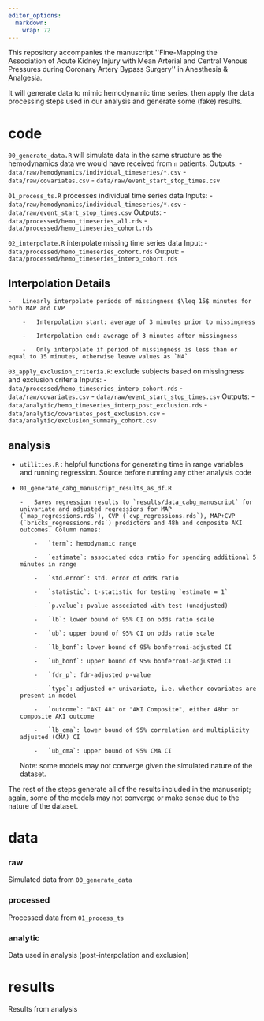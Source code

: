 ```yaml
---
editor_options: 
  markdown: 
    wrap: 72
---
```


This repository accompanies the manuscript ''Fine-Mapping the
Association of Acute Kidney Injury with Mean Arterial and Central Venous
Pressures during Coronary Artery Bypass Surgery'' in Anesthesia &
Analgesia.

It will generate data to mimic hemodynamic time series, then apply the
data processing steps used in our analysis and generate some (fake)
results.

# code

`00_generate_data.R` will simulate data in the same structure as the
hemodynamics data we would have received from `n` patients. Outputs: -
`data/raw/hemodynamics/individual_timeseries/*.csv` -
`data/raw/covariates.csv` - `data/raw/event_start_stop_times.csv`

`01_process_ts.R` processes individual time series data Inputs: -
`data/raw/hemodynamics/individual_timeseries/*.csv` -
`data/raw/event_start_stop_times.csv` Outputs: -
`data/processed/hemo_timeseries_all.rds` -
`data/processed/hemo_timeseries_cohort.rds`

`02_interpolate.R` interpolate missing time series data Input: -
`data/processed/hemo_timeseries_cohort.rds` Output: -
`data/processed/hemo_timeseries_interp_cohort.rds`

## Interpolation Details

```         
-   Linearly interpolate periods of missingness $\leq 15$ minutes for both MAP and CVP

    -   Interpolation start: average of 3 minutes prior to missingness

    -   Interpolation end: average of 3 minutes after missingness

    -   Only interpolate if period of missingness is less than or equal to 15 minutes, otherwise leave values as `NA`
```

`03_apply_exclusion_criteria.R`: exclude subjects based on missingness
and exclusion criteria Inputs: -
`data/processed/hemo_timeseries_interp_cohort.rds` -
`data/raw/covariates.csv` - `data/raw/event_start_stop_times.csv`
Outputs: - `data/analytic/hemo_timeseries_interp_post_exclusion.rds` -
`data/analytic/covariates_post_exclusion.csv` -
`data/analytic/exclusion_summary_cohort.csv`

## analysis

-   `utilities.R` : helpful functions for generating time in range
    variables and running regression. Source before running any other
    analysis code

-   `01_generate_cabg_manuscript_results_as_df.R`

    ```         
    -   Saves regression results to `results/data_cabg_manuscript` for univariate and adjusted regressions for MAP (`map_regressions.rds`), CVP (`cvp_regressions.rds`), MAP+CVP (`bricks_regressions.rds`) predictors and 48h and composite AKI outcomes. Column names:

        -   `term`: hemodynamic range

        -   `estimate`: associated odds ratio for spending additional 5 minutes in range

        -   `std.error`: std. error of odds ratio

        -   `statistic`: t-statistic for testing `estimate = 1`

        -   `p.value`: pvalue associated with test (unadjusted)

        -   `lb`: lower bound of 95% CI on odds ratio scale

        -   `ub`: upper bound of 95% CI on odds ratio scale

        -   `lb_bonf`: lower bound of 95% bonferroni-adjusted CI

        -   `ub_bonf`: upper bound of 95% bonferroni-adjusted CI

        -   `fdr_p`: fdr-adjusted p-value

        -   `type`: adjusted or univariate, i.e. whether covariates are present in model

        -   `outcome`: "AKI 48" or "AKI Composite", either 48hr or composite AKI outcome

        -   `lb_cma`: lower bound of 95% correlation and multiplicity adjusted (CMA) CI

        -   `ub_cma`: upper bound of 95% CMA CI
    ```

    Note: some models may not converge given the simulated nature of the
    dataset.

The rest of the steps generate all of the results included in the
manuscript; again, some of the models may not converge or make sense due
to the nature of the dataset.

# data 

### raw 

Simulated data from `00_generate_data`

### processed

Processed data from `01_process_ts`

### analytic

Data used in analysis (post-interpolation and exclusion)

# results

Results from analysis
